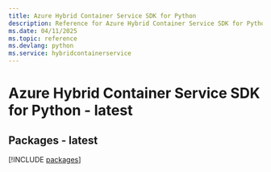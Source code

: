 ```yaml
---
title: Azure Hybrid Container Service SDK for Python
description: Reference for Azure Hybrid Container Service SDK for Python
ms.date: 04/11/2025
ms.topic: reference
ms.devlang: python
ms.service: hybridcontainerservice
---
```

# Azure Hybrid Container Service SDK for Python - latest
## Packages - latest
[!INCLUDE [packages](hybrid-container-service-index.md)]